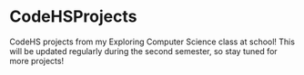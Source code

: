 # CodeHSProjects
CodeHS projects from my Exploring Computer Science class at school! This will be updated regularly during the second semester, so stay tuned for more projects!

